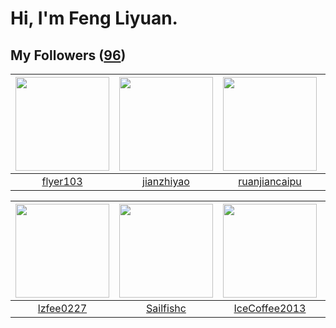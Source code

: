 # Hi, I'm Feng Liyuan.

## My Followers ([96](https://github.com/SunRunAway?tab=followers))

| <img src="https://avatars.githubusercontent.com/u/829039?v=4" width="150" height="150" /> | <img src="https://avatars.githubusercontent.com/u/6133860?v=4" width="150" height="150" /> | <img src="https://avatars.githubusercontent.com/u/31336171?v=4" width="150" height="150" /> | <img src="https://avatars.githubusercontent.com/u/10694566?v=4" width="150" height="150" /> |
| :---------------------------------------------------------------------------------------: | :----------------------------------------------------------------------------------------: | :-----------------------------------------------------------------------------------------: | :-----------------------------------------------------------------------------------------: |
|                          [flyer103](https://github.com/flyer103)                          |                         [jianzhiyao](https://github.com/jianzhiyao)                        |                      [ruanjiancaipu](https://github.com/ruanjiancaipu)                      |                         [zhuboshuai](https://github.com/zhuboshuai)                         |

| <img src="https://avatars.githubusercontent.com/u/1984045?v=4" width="150" height="150" /> | <img src="https://avatars.githubusercontent.com/u/13750989?v=4" width="150" height="150" /> | <img src="https://avatars.githubusercontent.com/u/4661589?v=4" width="150" height="150" /> | <img src="https://avatars.githubusercontent.com/u/71307974?v=4" width="150" height="150" /> |
| :----------------------------------------------------------------------------------------: | :-----------------------------------------------------------------------------------------: | :----------------------------------------------------------------------------------------: | :-----------------------------------------------------------------------------------------: |
|                          [lzfee0227](https://github.com/lzfee0227)                         |                          [Sailfishc](https://github.com/Sailfishc)                          |                      [IceCoffee2013](https://github.com/IceCoffee2013)                     |                       [StevenJokess](https://github.com/StevenJokess)                       |